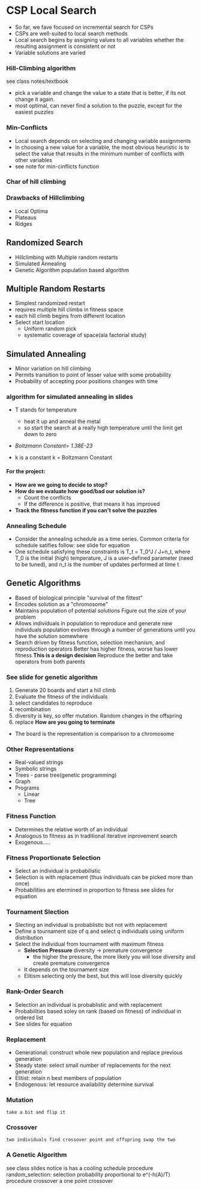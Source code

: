 # CSP Local Search
* So far, we fave focused on incremental search for CSPs
* CSPs are well-suited to local search methods
* Local search begins by assigning values to all variables whether the resulting assignment is consistent or not
* Variable solutions are varied
### Hill-Climbing algorithm   
see class notes/textbook
* pick a variable and change the value to a state that is better, if its not change it again.
* most optimal, can never find a solution to the puzzle, except for the easiest puzzles
### Min-Conflicts
* Local search depends on selecting and changing variable assignments
* In choosing a new value for a variable, the most obvious heuristic is to select the value that results in the minimum number of conflicts with other variables
* see note for min-cinflicts function

### Char of hill climbing
### Drawbacks of Hillclimbing
* Local Optima
* Plateaus
* Ridges

## Randomized Search
* Hillclimbing with Multiple random restarts
* Simulated Annealing
* Genetic Algorithm
    population based algorithm

## Multiple Random Restarts
* Simplest randomized restart
* requires multiple hill climbs in fitness space
* each hill climb begins from different location
* Select start location
    * Uniform random pick
    * systematic coverage of space(ala factorial study)

## Simulated Annealing
* Minor variation on hill climbing
* Permits transition to point of lesser value with some probability
* Probability of accepting poor positions changes with time
### algorithm for simulated annealing in slides
* T stands for temperature
    * heat it up and anneal the metal 
    - so start the search at a really high temperature until the limit get down to zero
* *Boltzmann Constant= 1.38E-23*
    
* k is a constant
    k = Boltzmann Constant

#### For the project:
* **How are we going to decide to stop?**
* **How do we evaluate how good/bad our solution is?**
    * Count the conflicts
    * If the difference is positive, that means it has improved
* **Track the fitness function if you can't solve the puzzles**

### Annealing Schedule
* Consider the annealing schedule as a time series. Common criteria for schedule satifies follow:
    see slide for equation
* One schedule satisfying these constraints is T_t = T_0^J / J+n_t, where T_0 is the initial (high) temperature, J is a user-defined parameter (need to be tuned), and n_t is the number of updates performed at time t

## Genetic Algorithms
* Based of biological principle "survival of the fittest"
* Encodes solution as a "chromosome"
* Maintains population of potential solutions
    Figure out the size of your problem
* Allows individuals in population to reproduce and generate new individuals
    population evolves through a number of generations until you have the solution somewhere
* Search driven by fitness function, selection mechanism, and reproduction operators
    Better has higher fitness, worse has lower fitness
        **This is a design decision**
    Reproduce the better and take operators from both parents
### See slide for genetic algorithm
1. Generate 20 boards and start a hill climb
2. Evaluate the fitness of the individuals
3. select candidates to reproduce
4. recombination
5. diversity is key, so offer mutation. Random changes in the offspring
6. replace
**How are you going to terminate**
* The board is the representation is comparison to a chromosome
### Other Representations
* Real-valued strings
* Symbolic strings
* Trees - parse tree(genetic programming)
* Graph
* Programs
    * Linear
    * Tree

### Fitness Function
* Determines the relative worth of an individual
* Analogous to fitness as in traditional iterative inprovement search
* Exogenous.....

### Fitness Proportionate Selection
* Select an individual is probabilistic
* Selection is with replacement (thus individuals can be picked more than once)
* Probabilities are etermined in proportion to fitness
    see slides for equation

### Tournament Slection
* Slecting an individual is probablistic but not with replacement
* Define a tournament size of q and select q individuals using uniform distribution
* Select the individual from tournament with maximum fitness
    * **Selection Pressure**  diversity -> premature convergence
        * the higher the pressure, the more likely you will lose diversity and create premature convergence
    * It depends on the tournament size
    * Elitism selecting only the best, but this will lose diversity quickly

### Rank-Order Search
* Selection an individual is probablistic and with replacement
* Probabilities based soley on rank (based on fitness) of individual in ordered list
* See slides for equation

### Replacement
* Generational: construct whole new population and replace previous generation
* Steady state: select small number of replacements for the next generation
* Elitist: retain n best members of population
* Endogenous: let resource availability determine survival

### Mutation
    take a bit and flip it

### Crossover
    two individuals find crossover point and offspring swap the two

### A Genetic Algorithm
see class slides
        notice is has a cooling schedule
    procedure random_selection:
        selection probability proportional to e^(-h(A)/T)
    procedure crossover
        a one point crossover








